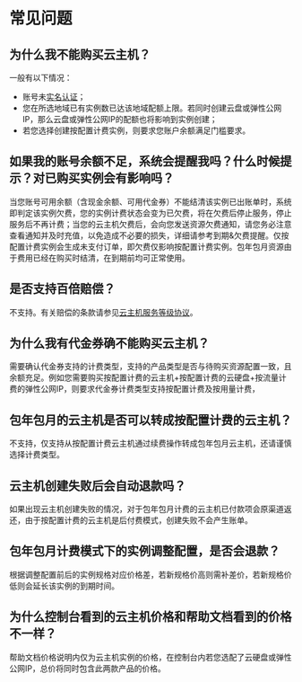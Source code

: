 # 常见问题

## 为什么我不能购买云主机？
一般有以下情况：
* 账号未[实名认证](https://docs.jdcloud.com/cn/real-name-verification/introduction)；
* 您在所选地域已有实例数已达该地域配额上限。若同时创建云盘或弹性公网IP，那么云盘或弹性公网IP的配额也将影响到实例创建；
* 若您选择创建按配置计费实例，则要求您账户余额满足门槛要求。

## 如果我的账号余额不足，系统会提醒我吗？什么时候提示？对已购买实例会有影响吗？
当您账号可用余额（含现金余额、可用代金券）不能结清该实例已出账单时，系统即判定该实例欠费，您的实例计费状态会变为已欠费，将在欠费后停止服务，停止服务后不再计费；当您的云主机欠费后，会向您发送资源欠费通知，请您务必注意查看通知并及时充值，以免造成不必要的损失，详细请参考到期&欠费提醒。仅按配置计费实例会生成未支付订单，即欠费仅影响按配置计费实例。包年包月资源由于费用已经在购买时结清，在到期前均可正常使用。

## 是否支持百倍赔偿？
不支持。有关赔偿的条款请参见[云主机服务等级协议](https://docs.jdcloud.com/cn/product-service-agreement/cloud-host-service-level-agreement-x-sla)。

## 为什么我有代金券确不能购买云主机？
需要确认代金券支持的计费类型，支持的产品类型是否与待购买资源配置一致，且余额充足。例如您需要购买按配置计费的云主机+按配置计费的云硬盘+按流量计费的弹性公网IP，则要求代金券计费类型支持按配置计费及按用量计费，

## 包年包月的云主机是否可以转成按配置计费的云主机？
不支持，仅支持从按配置计费云主机通过续费操作转成包年包月云主机，还请谨慎选择计费类型。

## 云主机创建失败后会自动退款吗？
如果出现云主机创建失败的情况，对于包年包月计费的云主机已付款项会原渠道返还，由于按配置计费的云主机是后付费模式，创建失败不会产生账单。

## 包年包月计费模式下的实例调整配置，是否会退款？
根据调整配置前后的实例规格对应价格差，若新规格价高则需补差价，若新规格价低则会延长该实例的到期时间。

## 为什么控制台看到的云主机价格和帮助文档看到的价格不一样？
帮助文档价格说明内仅为云主机实例的价格，在控制台内若您选配了云硬盘或弹性公网IP，总价将同时包含此两款产品的价格。
